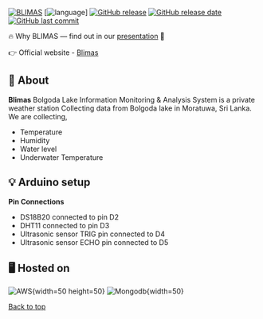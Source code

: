 <a name="top"></a>
[![BLIMAS](http://blimas.pasgorasa.site/images/logo.png)](https://blimas.pasgorasa.site)
[![language](https://img.shields.io/badge/Language-html%2Fcss%2Fjs%2FArduino-blue)]
[![GitHub release](https://img.shields.io/github/v/release/keshaka/BLIMAS)](#)
[![GitHub release date](https://img.shields.io/github/release-date/keshaka/BLIMAS)](#)
[![GitHub last commit](https://img.shields.io/github/last-commit/keshaka/BLIMAS)](#)


🔥 Why BLIMAS — find out in our [presentation](https://www.canva.com/design/DAGXYRGw4qE/mx7e6SYuHaagCkh4dVNc0Q/edit?utm_content=DAGXYRGw4qE&utm_campaign=designshare&utm_medium=link2&utm_source=sharebutton) 📑

👉 Official website - [Blimas](http://blimas.pasgorasa.site)

## 🚀 About

**Blimas** Bolgoda Lake Information Monitoring & Analysis System is a private weather station Collecting data from Bolgoda lake in Moratuwa, Sri Lanka.
We are collecting,
-   Temperature
-   Humidity
-   Water level
-   Underwater Temperature



## 💡 Arduino setup

**Pin Connections**
- DS18B20 connected to pin D2
- DHT11 connected to pin D3
- Ultrasonic sensor TRIG pin connected to D4
- Ultrasonic sensor ECHO pin connected to D5




## 🖥️ Hosted on

![AWS](https://uxwing.com/wp-content/themes/uxwing/download/brands-and-social-media/aws-icon.png){width=50 height=50}
![Mongodb](https://1000logos.net/wp-content/uploads/2020/08/MongoDB-Logo.png){width=50}



[Back to top](#top)
